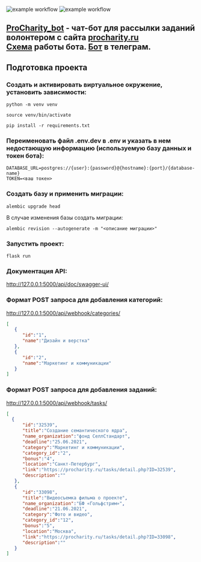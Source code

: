 ![example workflow](https://github.com/kr0t/ProCharrity_bot/actions/workflows/develop_bot_ci.yml/badge.svg)
![example workflow](https://github.com/kr0t/ProCharrity_bot/actions/workflows/master_bot_ci.yml/badge.svg)

## [ProCharity_bot](https://github.com/AntonZelinsky/ProCharrity_bot/) - чат-бот для рассылки заданий волонтером с сайта [procharity.ru](https://procharity.ru/) <br> [Cхема](https://miro.com/app/board/o9J_leJfeFc=/) работы бота. [Бот](https://t.me/procharity_bot) в телеграм.

## Подготовка проекта
### Создать и активировать виртуальное окружение, установить зависимости:
```
python -m venv venv

source venv/bin/activate

pip install -r requirements.txt
```
### Переименовать файл .env.dev в .env и указать в нем недостающую информацию (используемую базу данных и токен бота):
```
DATABASE_URL=postgres://{user}:{password}@{hostname}:{port}/{database-name}
TOKEN=<ваш токен>
```
### Создать базу и применить миграции:
```
alembic upgrade head
```
В случае изменения базы создать миграции:
```
alembic revision --autogenerate -m "<описание миграции>"
```
### Запустить проект:
```
flask run
```
### Документация API:
<http://127.0.0.1:5000/api/doc/swagger-ui/>

### Формат POST запроса для добавления категорий:
<http://127.0.0.1:5000/api/webhook/categories/>
```json
[
   {
      "id":"1",
      "name":"Дизайн и верстка"
   },
   {
      "id":"2",
      "name":"Маркетинг и коммуникации"
   }
]
```
### Формат POST запроса для добавления заданий:
<http://127.0.0.1:5000/api/webhook/tasks/>

```json
[
  {
      "id":"32539",
      "title":"Создание семантического ядра",
      "name_organization":"фонд СеллСтандарт",
      "deadline":"25.06.2021",
      "category":"Маркетинг и коммуникации",
      "category_id":"2",
      "bonus":"4",
      "location":"Санкт-Петербург",
      "link":"https://procharity.ru/tasks/detail.php?ID=32539",
      "description":""
   },
   {
      "id":"33098",
      "title":"Видеосъемка фильма о проекте",
      "name_organization":"БФ «Гольфстрим»",
      "deadline":"21.06.2021",
      "category":"Фото и видео",
      "category_id":"12",
      "bonus":"5",
      "location":"Москва",
      "link":"https://procharity.ru/tasks/detail.php?ID=33098",
      "description":""
   }
]
